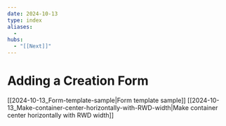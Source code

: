 ```yaml
---
date: 2024-10-13
type: index
aliases:
  -
hubs:
  - "[[Next]]"
---
```


# Adding a Creation Form

[[2024-10-13_Form-template-sample|Form template sample]]
[[2024-10-13_Make-container-center-horizontally-with-RWD-width|Make container center horizontally with RWD width]]

